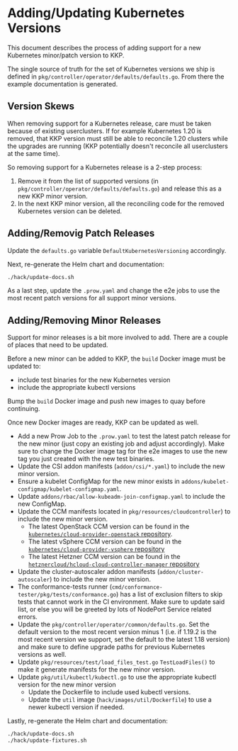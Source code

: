 # Adding/Updating Kubernetes Versions

This document describes the process of adding support for a new Kubernetes minor/patch version
to KKP.

The single source of truth for the set of Kubernetes versions we ship is defined in
`pkg/controller/operator/defaults/defaults.go`. From there the example documentation is generated.

## Version Skews

When removing support for a Kubernetes release, care must be taken because of existing userclusters.
If for example Kubernetes 1.20 is removed, that KKP version must still be able to reconcile 1.20
clusters while the upgrades are running (KKP potentially doesn't reconcile all userclusters at
the same time).

So removing support for a Kubernetes release is a 2-step process:

1. Remove it from the list of supported versions (in `pkg/controller/operator/defaults/defaults.go`)
   and release this as a new KKP minor version.
2. In the next KKP minor version, all the reconciling code for the removed Kubernetes version
   can be deleted.

## Adding/Removig Patch Releases

Update the `defaults.go` variable `DefaultKubernetesVersioning` accordingly.

Next, re-generate the Helm chart and documentation:

```bash
./hack/update-docs.sh
```

As a last step, update the `.prow.yaml` and change the e2e jobs to use the most recent
patch versions for all support minor versions.

## Adding/Removing Minor Releases

Support for minor releases is a bit more involved to add. There are a couple of places that
need to be updated.

Before a new minor can be added to KKP, the `build` Docker image must be updated to:
- include test binaries for the new Kubernetes version
- include the appropriate kubectl versions

Bump the `build` Docker image and push new images to quay before continuing.

Once new Docker images are ready, KKP can be updated as well.

- Add a new Prow Job to the `.prow.yaml` to test the latest patch release for the new
  minor (just copy an existing job and adjust accordingly). Make sure to change the Docker
  image tag for the e2e images to use the new tag you just created with the new test binaries.
- Update the CSI addon manifests (`addon/csi/*.yaml`) to include the new minor version.
- Ensure a kubelet ConfigMap for the new minor exists in `addons/kubelet-configmap/kubelet-configmap.yaml`.
- Update `addons/rbac/allow-kubeadm-join-configmap.yaml` to include the new ConfigMap.
- Update the CCM manifests located in `pkg/resources/cloudcontroller`) to
  include the new minor version.
  - The latest OpenStack CCM version can be found in the
  [`kubernetes/cloud-provider-openstack` repository](https://github.com/kubernetes/cloud-provider-openstack).
  - The latest vSphere CCM version can be found in the
  [`kubernetes/cloud-provider-vsphere` repository](https://github.com/kubernetes/cloud-provider-vsphere)
  - The latest Hetzner CCM version can be found in the
  [`hetznercloud/hcloud-cloud-controller-manager` repository](https://github.com/hetznercloud/hcloud-cloud-controller-manager)
- Update the cluster-autoscaler addon manifests (`addon/cluster-autoscaler`) to include the new minor version.
- The conformance-tests runner (`cmd/conformance-tester/pkg/tests/conformance.go`) has a list of
  exclusion filters to skip tests that cannot work in the CI environment. Make sure to
  update said list, or else you will be greeted by lots of NodePort Service related
  errors.
- Update the `pkg/controller/operator/common/defaults.go`. Set the default version to
  the most recent version minus 1 (i.e. if 1.19.2 is the most recent version we support,
  set the default to the latest 1.18 version) and make sure to define upgrade paths
  for previous Kubernetes versions as well.
- Update `pkg/resources/test/load_files_test.go` `TestLoadFiles()` to make it generate
  manifests for the new minor version.
- Update `pkg/util/kubectl/kubectl.go` to use the appropriate kubectl version for the
  new minor version
  - Update the Dockerfile to include used kubectl versions.
  - Update the `util` image (`hack/images/util/Dockerfile`) to use a newer kubectl version if needed.

Lastly, re-generate the Helm chart and documentation:

```bash
./hack/update-docs.sh
./hack/update-fixtures.sh
```
